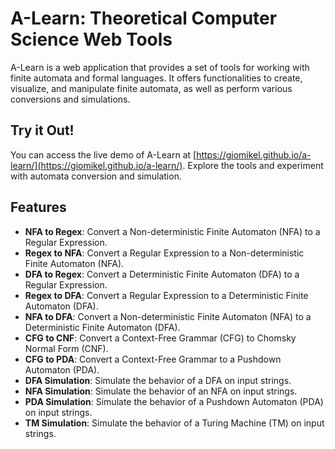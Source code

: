 # A-Learn: Theoretical Computer Science Web Tools

A-Learn is a web application that provides a set of tools for working with finite automata and formal languages. It offers functionalities to create, visualize, and manipulate finite automata, as well as perform various conversions and simulations.

## Try it Out!

You can access the live demo of A-Learn at [https://giomikel.github.io/a-learn/](https://giomikel.github.io/a-learn/). Explore the tools and experiment with automata conversion and simulation.

## Features

- **NFA to Regex**: Convert a Non-deterministic Finite Automaton (NFA) to a Regular Expression.
- **Regex to NFA**: Convert a Regular Expression to a Non-deterministic Finite Automaton (NFA).
- **DFA to Regex**: Convert a Deterministic Finite Automaton (DFA) to a Regular Expression.
- **Regex to DFA**: Convert a Regular Expression to a Deterministic Finite Automaton (DFA).
- **NFA to DFA**: Convert a Non-deterministic Finite Automaton (NFA) to a Deterministic Finite Automaton (DFA).
- **CFG to CNF**: Convert a Context-Free Grammar (CFG) to Chomsky Normal Form (CNF).
- **CFG to PDA**: Convert a Context-Free Grammar to a Pushdown Automaton (PDA).
- **DFA Simulation**: Simulate the behavior of a DFA on input strings.
- **NFA Simulation**: Simulate the behavior of an NFA on input strings.
- **PDA Simulation**: Simulate the behavior of a Pushdown Automaton (PDA) on input strings.
- **TM Simulation**: Simulate the behavior of a Turing Machine (TM) on input strings.
